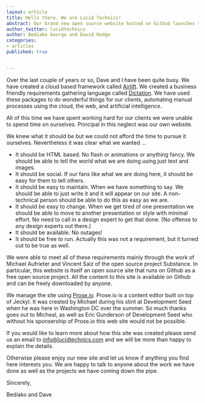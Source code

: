 ```yaml
---
layout: article
title: Hello there. We are Lucid Technics!
abstract: Our brand new open source website hosted on Github launches today.
author_twitter: lucidtechnics
author: Bediako George and David Hodge
categories:
- articles
published: true


---
```


Over the last couple of years or so, Dave and I have been quite busy.  We have created a cloud based framework called [Airlift](http://lucidtechnics.github.com/projects/airlift.html). We created a business friendly requirements gathering language called [Dictation](http://lucidtechnics.github.com/projects/dictation.html).  We have used these packages to do wonderful things for our clients, automating manual processes using the cloud, the web, and artificial intelligence.

All of this time we have spent working hard for our clients we were unable to spend time on ourselves. Principal in this neglect was our own website.

We knew what it should be but we could not afford the time to pursue it ourselves.  Nevertheless it was clear what we wanted ...

* It should be HTML based.  No flash or animations or anything fancy.  We should be able to tell the world what we are doing using just text and images.
* It should be social.  If our fans like what we are doing here, it should be easy for them to tell others.
* It should be easy to maintain.  When we have something to say. We should be able to just write it and it will appear on our site.  A non-technical person should be able to do this as easy as we are.
* It should be easy to change.  When we get tired of one presentation we should be able to move to another presentation or style with minimal effort.  No need to call in a design expert to get that done. (No offense to any design experts out there.)
* It should be available.  No outages!
* It should be free to run.  Actually this was not a requirement, but it turned out to be true as well.

We were able to meet all of these requirements mainly through the work of Michael Aufrieter and Vincent Saiz of the open source project Substance.  In particular, this website is itself an open source site that runs on Github as a free open source project.  All the content to this site is available on Github and can be freely downloaded by anyone.

We manage the site using [Prose.io](http://prose.io).  Prose.io is a content editor built on top of Jeckyl.  It was created by Michael during his stint at Development Seed when he was here in Washington DC over the summer.  So much thanks goes out to Micheal, as well as Eric Gunderson of Development Seed who without his sponsership of Prose.io this web site would not be possible.

If you would like to learn more about how this site was created please send us an email to info@lucidtechnics.com and we will be more than happy to explain the details.

Otherwise please enjoy our new site and let us know if anything you find here interests you.  We are happy to talk to anyone about the work we have done as well as the projects we have coming down the pipe.

Sincerely,

Bediako and Dave